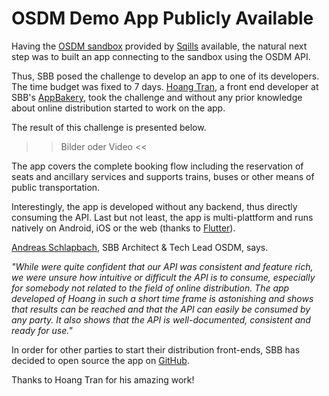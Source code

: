 # OSDM Demo App Publicly Available

Having the [OSDM sandbox](https://unioninternationalcheminsdefer.github.io/OSDM/tools/sandbox/) provided by [Sqills](https://sqills.com) available, the natural next step was to built an app connecting to the sandbox using the OSDM API.

Thus, SBB posed the challenge to develop an app to one of its developers. The time budget was fixed to 7 days. [Hoang Tran](https://www.linkedin.com/in/hoang-tran-388200195/), a front end developer at SBB's [AppBakery](https://appbakery.medium.com/), took the challenge and without any prior knowledge about online distribution started to work on the app.

The result of this challenge is presented below.

>> Bilder oder Video <<

The app covers the complete booking flow including the reservation of seats and ancillary services and supports  trains, buses or other means of public transportation.

Interestingly, the app is developed without any backend, thus directly consuming the API. Last but not least, the app is multi-plattform and runs natively on Android, iOS or the web (thanks to [Flutter](https://flutter.dev/)).

[Andreas Schlapbach](https://www.linkedin.com/in/andreas-schlapbach/), SBB Architect & Tech Lead OSDM, says.

   *"While were quite confident that our API was consistent and feature rich, we were unsure how intuitive or difficult the API is to consume, especially for somebody not related to the field of online distribution. The app developed of Hoang in such a short time frame is astonishing and shows that results can be reached and that the API can easily be consumed by any party. It also shows that the API is well-documented, consistent and ready for use."*

In order for other parties to start their distribution front-ends, SBB has decided to open source the app on [GitHub](https://github.com/).

Thanks to Hoang Tran for his amazing work!
